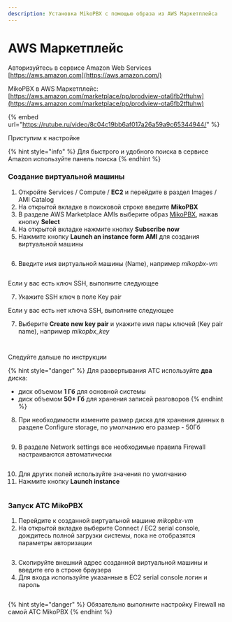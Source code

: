 ```yaml
---
description: Установка MikoPBX с помощью образа из AWS Маркетплейса
---
```


# AWS Маркетплейс

Авторизуйтесь в сервисе Amazon Web Services [https://aws.amazon.com](https://aws.amazon.com/)

MikoPBX в AWS Маркетплейс: [https://aws.amazon.com/marketplace/pp/prodview-ota6fb2tftuhw](https://aws.amazon.com/marketplace/pp/prodview-ota6fb2tftuhw)

{% embed url="https://rutube.ru/video/8c04c19bb6af017a26a59a9c65344944/" %}

Приступим к настройке

{% hint style="info" %}
Для быстрого и удобного поиска в сервисе Amazon используйте панель поиска
{% endhint %}

### **Создание виртуальной машины**

1. Откройте Services / Compute / **EC2** и перейдите в раздел Images / AMI Catalog
2. На открытой вкладке в поисковой строке введите **MikoPBX**
3. В разделе AWS Marketplace AMIs выберите образ [MikoPBX](https://aws.amazon.com/marketplace/pp/prodview-ota6fb2tftuhw), нажав кнопку **Select**
4. На открытой вкладке нажмите кнопку **Subscribe now**
5. Нажмите кнопку **Launch an instance form AMI** для создания виртуальной машины

<figure><img src="../../../.gitbook/assets/MikoPBXAmazonInstallation_s_12.png" alt=""><figcaption></figcaption></figure>

6. Введите имя виртуальной машины (Name), например _mikopbx-vm_

<figure><img src="../../../.gitbook/assets/MikoPBXAmazonInstallation_s_2 (1).png" alt=""><figcaption></figcaption></figure>

Если у вас есть ключ SSH, выполните следующее

7. Укажите SSH ключ в поле Key pair

Если у вас есть нет ключа SSH, выполните следующее

7. Выберите **Create new key pair** и укажите имя пары ключей (Key pair name), например _mikopbx\_key_

<figure><img src="../../../.gitbook/assets/MikoPBXAmazonInstallation_s_3 (1).png" alt=""><figcaption></figcaption></figure>

<figure><img src="../../../.gitbook/assets/MikoPBXAmazonInstallation_s_4 (1).png" alt=""><figcaption></figcaption></figure>

Следуйте дальше по инструкции

{% hint style="danger" %}
Для развертывания АТС используйте **два** диска:

* диск объемом **1 Гб** для основной системы
* диск объемом **50+ Гб** для хранения записей разговоров
{% endhint %}

8. При необходимости измените размер диска для хранения данных в разделе Configure storage, по умолчанию его размер - 50Гб

<figure><img src="../../../.gitbook/assets/MikoPBXAmazonInstallation_s_7 (1).png" alt=""><figcaption></figcaption></figure>

9. В разделе Network settings все необходимые правила Firewall настраиваются автоматически

<figure><img src="../../../.gitbook/assets/MikoPBXAmazonInstallation_s_6.png" alt=""><figcaption></figcaption></figure>

10. Для других полей используйте значения по умолчанию
11. Нажмите кнопку **Launch instance**

<figure><img src="../../../.gitbook/assets/MikoPBXAmazonInstallation_s_8 (1).png" alt=""><figcaption></figcaption></figure>

### **Запуск АТС MikoPBX**

1. Перейдите к созданной виртуальной машине _mikopbx-vm_
2. На открытой вкладке выберите Connect / EC2 serial console, дождитесь полной загрузки системы, пока не отобразятся параметры авторизации

<figure><img src="../../../.gitbook/assets/MikoPBXAmazonInstallation_s_9 (1).png" alt=""><figcaption></figcaption></figure>

3. Скопируйте внешний адрес созданной виртуальной машины и введите его в строке браузера
4. Для входа используйте указанные в EC2 serial console логин и пароль

<figure><img src="../../../.gitbook/assets/MikoPBXAmazonInstallation_s_10 (1).png" alt=""><figcaption></figcaption></figure>

{% hint style="danger" %}
Обязательно выполните настройку Firewall на самой АТС MikoPBX
{% endhint %}
